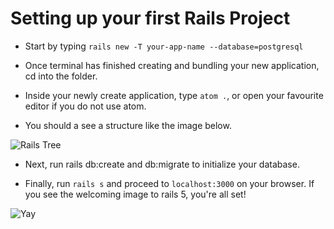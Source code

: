 # Setting up your first Rails Project

- Start by typing ``` rails new -T your-app-name --database=postgresql ```

- Once terminal has finished creating and bundling your new application, cd into the folder.

- Inside your newly create application, type ``` atom . ```, or open your favourite editor
if you do not use atom.

- You should a see a structure like the image below.

![Rails Tree](/images/rails_tree.png)

- Next, run rails db:create and db:migrate to initialize your database.

- Finally, run ``` rails s ``` and proceed to ```localhost:3000``` on your browser.
If you see the welcoming image to rails 5, you're all set!

![Yay](/images/yay.png)

